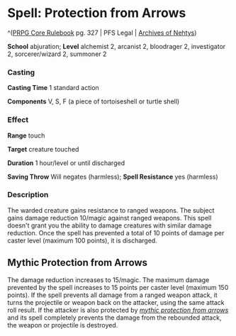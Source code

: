 # Spell: Protection from Arrows

^([PRPG Core Rulebook][ss-protection-from-arrows] pg. 327 | PFS Legal | [Archives of Nehtys][sn-protection-from-arrows])

**School** abjuration; **Level** alchemist 2, arcanist 2, bloodrager 2, investigator 2, sorcerer/wizard 2, summoner 2

### Casting

**Casting Time** 1 standard action  

**Components** V, S, F (a piece of tortoiseshell or turtle shell)

### Effect

**Range** touch  

**Target** creature touched  

**Duration** 1 hour/level or until discharged  

**Saving Throw** Will negates (harmless); **Spell Resistance** yes (harmless)

### Description

The warded creature gains resistance to ranged weapons. The subject gains damage reduction 10/magic against ranged weapons. This spell doesn't grant you the ability to damage creatures with similar damage reduction. Once the spell has prevented a total of 10 points of damage per caster level (maximum 100 points), it is discharged.

## Mythic Protection from Arrows

The damage reduction increases to 15/magic. The maximum damage prevented by the spell increases to 15 points per caster level (maximum 150 points). If the spell prevents all damage from a ranged weapon attack, it turns the projectile or weapon back on the attacker, using the same attack roll result. If the attacker is also protected by _[mythic protection from arrows]_ and its spell completely prevents the damage from the rebounded attack, the weapon or projectile is destroyed.

[ss-protection-from-arrows]: http://paizo.com/pathfinderRPG/v57
[sn-protection-from-arrows]: http://www.archivesofnethys.com/SpellDisplay.aspx?ItemName=Protection%20from%20Arrows
[mythic protection from arrows]: http://www.archivesofnethys.com/SpellDisplay.aspx?ItemName=mythic%20protection%20from%20arrows